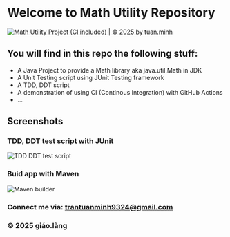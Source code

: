 # Welcome to Math Utility Repository
[![Math Utility Project (CI included) | © 2025 by tuan.minh](https://github.com/tuanminh1407/math-util/actions/workflows/ci-script.yml/badge.svg)](github.com/tuanminh1407/math-util/actions/workflows/ci-script.yml)
## You will find in this repo the following stuff:

* A Java Project to provide a Math library aka java.util.Math in JDK
* A Unit Testing script using JUnit Testing
framework
* A TDD, DDT script
* A demonstration of using CI (Continous Integration) with GitHub Actions
* ...

## Screenshots
### TDD, DDT test script with JUnit
![TDD DDT test script]((https://github.com/tuanminh1407/math-util/blob/main/screenshots/TDD_DTT%20with%20JUnit.png))

### Buid app with Maven
![Maven builder]((https://github.com/tuanminh1407/math-util/blob/main/screenshots/Maven%20Builder.png))


### Connect me via: trantuanminh9324@gmail.com

### &#169; 2025 giáo.làng
